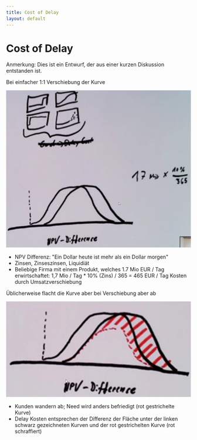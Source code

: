 ```yaml
---
title: Cost of Delay
layout: default
---
```


# Cost of Delay

Anmerkung: Dies ist ein Entwurf, der aus einer kurzen Diskussion entstanden ist.

Bei einfacher 1:1 Verschiebung der Kurve

![Einfache 1:1 Verschiebung des Bedarfs](/assets/cost-of-delay-simple-delay-of-need.png)

* NPV Differenz: "Ein Dollar heute ist mehr als ein Dollar morgen"
* Zinsen, Zinseszinsen, Liquidiät
* Beliebige Firma mit einem Produkt, welches 1.7 Mio EUR / Tag erwirtschaftet: 1,7 Mio / Tag * 10% (Zins) / 365 = 465 EUR / Tag Kosten durch Umsatzverschiebung

Üblicherweise flacht die Kurve aber bei Verschiebung aber ab

![Übliche Verschiebung mit Bedarfs-Reduktion](/assets/cost-of-delay-common-product.png)

* Kunden wandern ab; Need wird anders befriedigt (rot gestrichelte Kurve)
* Delay Kosten entsprechen der Differenz der Fläche unter der linken schwarz gezeichneten Kurven und der rot gestrichelten Kurve (rot schraffiert)
